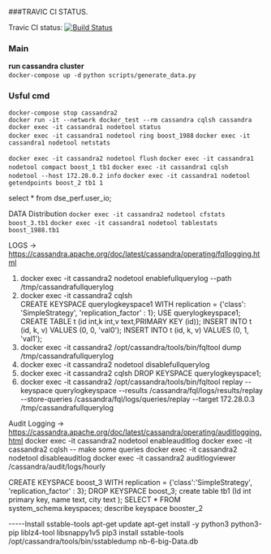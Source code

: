 ###TRAVIC CI STATUS. 

Travic CI status: [![Build Status](https://app.travis-ci.com/boosterKRD/cassandra.svg?branch=test)](https://app.travis-ci.com/boosterKRD/cassandra)

### Main
**run cassandra cluster**  
`docker-compose up -d`
`python scripts/generate_data.py`
### Usful cmd

`docker-compose stop cassandra2`  
`docker run -it --network docker_test --rm cassandra cqlsh cassandra` 
`docker exec -it cassandra1 nodetool status`  
`docker exec -it cassandra1 nodetool ring boost_1988`
`docker exec -it cassandra1 nodetool netstats`

`docker exec -it cassandra2 nodetool flush`
`docker exec -it cassandra1 nodetool compact boost_1 tb1`
`docker exec -it cassandra1 cqlsh`  
`nodetool --host 172.28.0.2 info`
`docker exec -it cassandra1 nodetool getendpoints boost_2 tb1 1` 

 select * from dse_perf.user_io;

 DATA Distribution
 `docker exec -it cassandra2 nodetool cfstats boost_3.tb1`
 `docker exec -it cassandra1 nodetool tablestats boost_1988.tb1`
 
LOGS -> https://cassandra.apache.org/doc/latest/cassandra/operating/fqllogging.html
1. docker exec -it cassandra2 nodetool enablefullquerylog --path /tmp/cassandrafullquerylog
2. docker exec -it cassandra2 cqlsh    
    CREATE KEYSPACE querylogkeyspace1 WITH replication = {'class': 'SimpleStrategy', 'replication_factor' : 1};
    USE querylogkeyspace1;
    CREATE TABLE t (id int,k int,v text,PRIMARY KEY (id));
    INSERT INTO t (id, k, v) VALUES (0, 0, 'val0');
    INSERT INTO t (id, k, v) VALUES (0, 1, 'val1');
3. docker exec -it cassandra2 /opt/cassandra/tools/bin/fqltool dump /tmp/cassandrafullquerylog  
4. docker exec -it cassandra2 nodetool disablefullquerylog
5. docker exec -it cassandra2 cqlsh 
     DROP KEYSPACE querylogkeyspace1;
6. docker exec -it cassandra2 /opt/cassandra/tools/bin/fqltool replay --keyspace querylogkeyspace --results /cassandra/fql/logs/results/replay --store-queries /cassandra/fql/logs/queries/replay --target 172.28.0.3 /tmp/cassandrafullquerylog

Audit Logging -> https://cassandra.apache.org/doc/latest/cassandra/operating/auditlogging.html
docker exec -it cassandra2 nodetool enableauditlog 
docker exec -it cassandra2 cqlsh -- make some queries
docker exec -it cassandra2 nodetool disableauditlog
docker exec -it cassandra2 auditlogviewer /cassandra/audit/logs/hourly




CREATE KEYSPACE boost_3 WITH replication = {'class':'SimpleStrategy', 'replication_factor' : 3};
DROP KEYSPACE boost_3;
create table tb1 (Id int primary key, name text,  city text ); 
SELECT * FROM system_schema.keyspaces;
describe keyspace booster_2



-----Install sstable-tools
apt-get update
apt-get install -y python3 python3-pip liblz4-tool libsnappy1v5
pip3 install sstable-tools
 /opt/cassandra/tools/bin/sstabledump nb-6-big-Data.db
